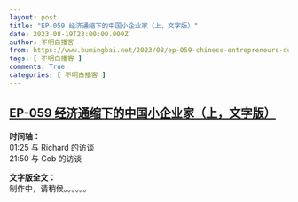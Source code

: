 ```yaml
---
layout: post
title: "EP-059 经济通缩下的中国小企业家（上，文字版）"
date: 2023-08-19T23:00:00.000Z
author: 不明白播客
from: https://www.bumingbai.net/2023/08/ep-059-chinese-entrepreneurs-during-deflation-1-text/?utm_source=rss&utm_medium=rss&utm_campaign=ep-059-chinese-entrepreneurs-during-deflation-1-text
tags: [ 不明白播客 ]
comments: True
categories: [ 不明白播客 ]
---
```

<!--1692486000000-->
[EP-059 经济通缩下的中国小企业家（上，文字版）](https://www.bumingbai.net/2023/08/ep-059-chinese-entrepreneurs-during-deflation-1-text/?utm_source=rss&utm_medium=rss&utm_campaign=ep-059-chinese-entrepreneurs-during-deflation-1-text)
------

<div>
<div id="buzzsprout-player-13432660"></div><script src="https://www.buzzsprout.com/1982525/13432660-.js?container_id=buzzsprout-player-13432660&#038;player=small" type="text/javascript" charset="utf-8"></script><p><strong>时间轴：<br></strong>01:25 与 Richard 的访谈<br>21:50 与 Cob 的访谈</p><p><strong>文字版全文：<br></strong>制作中，请稍候。。。。。。</p><p></p><p></p>
</div>
